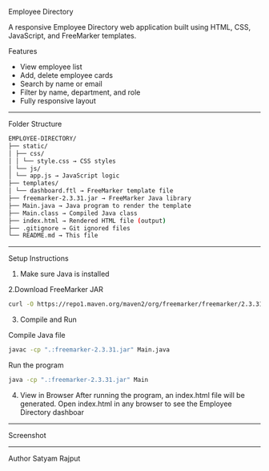 Employee Directory

A responsive Employee Directory web application built using HTML, CSS, JavaScript, and FreeMarker templates.

Features

- View employee list
- Add, delete employee cards
- Search by name or email
- Filter by name, department, and role
- Fully responsive layout

---

Folder Structure

```bash
EMPLOYEE-DIRECTORY/
├── static/
│ ├── css/
│ │ └── style.css → CSS styles
│ └── js/
│ └── app.js → JavaScript logic
├── templates/
│ └── dashboard.ftl → FreeMarker template file
├── freemarker-2.3.31.jar → FreeMarker Java library
├── Main.java → Java program to render the template
├── Main.class → Compiled Java class
├── index.html → Rendered HTML file (output)
├── .gitignore → Git ignored files
└── README.md → This file
```

---

Setup Instructions

1. Make sure Java is installed

2.Download FreeMarker JAR

```bash
curl -O https://repo1.maven.org/maven2/org/freemarker/freemarker/2.3.31/freemarker-2.3.31.jar

```

3. Compile and Run

Compile Java file

```bash
javac -cp ".:freemarker-2.3.31.jar" Main.java

```

Run the program

```bash
java -cp ".:freemarker-2.3.31.jar" Main

```

4. View in Browser
   After running the program, an index.html file will be generated.
   Open index.html in any browser to see the Employee Directory dashboar

---

Screenshot

---

Author
Satyam Rajput
